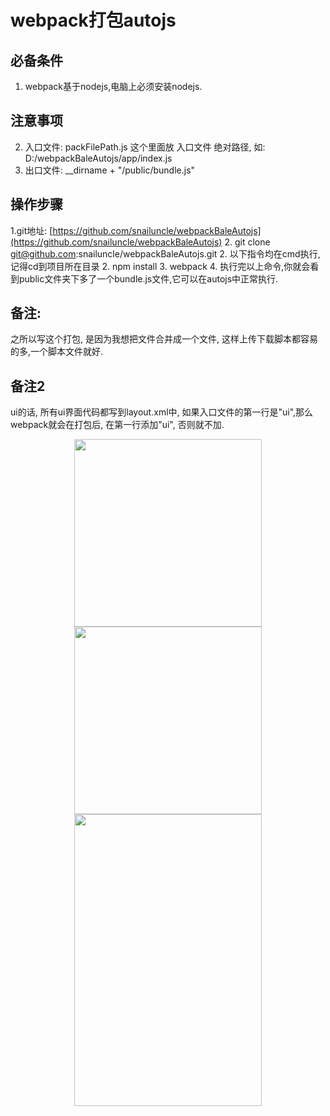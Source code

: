 # webpack打包autojs
## 必备条件
1. webpack基于nodejs,电脑上必须安装nodejs.
## 注意事项
2. 入口文件: packFilePath.js 这个里面放 入口文件 绝对路径, 如:   D:/webpackBaleAutojs/app/index.js
3. 出口文件: __dirname + "/public/bundle.js"
## 操作步骤
1.git地址: [https://github.com/snailuncle/webpackBaleAutojs](https://github.com/snailuncle/webpackBaleAutojs)
2. git clone git@github.com:snailuncle/webpackBaleAutojs.git
2. 以下指令均在cmd执行,记得cd到项目所在目录
2. npm install
3. webpack
4. 执行完以上命令,你就会看到public文件夹下多了一个bundle.js文件,它可以在autojs中正常执行.
## 备注:
之所以写这个打包, 是因为我想把文件合并成一个文件, 这样上传下载脚本都容易的多,一个脚本文件就好.
## 备注2
ui的话, 所有ui界面代码都写到layout.xml中,
如果入口文件的第一行是"ui",那么webpack就会在打包后, 在第一行添加"ui", 否则就不加.
<div align=center>
<img width="300" height="300" src="https://raw.githubusercontent.com/snailuncle/autojsDemo/master/111111111%E6%9F%B4%E6%88%BF/yeah.png"/>
<img width="300" height="300" src="https://raw.githubusercontent.com/snailuncle/autojsDemo/master/111111111%E6%9F%B4%E6%88%BF/%E5%BE%AE%E4%BF%A1%E8%B5%9E%E8%B5%8F%E7%A0%81.png"/>
<img width="300" height="467" src="https://raw.githubusercontent.com/snailuncle/autojsDemo/master/111111111%E6%9F%B4%E6%88%BF/%E6%94%AF%E4%BB%98%E5%AE%9D%E6%94%B6%E6%AC%BE%E7%A0%81.jpg"/>
</div>
